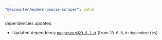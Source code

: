 ```yaml
---
"@accounter/modern-poalim-scraper": patch
---
```

dependencies updates:
  - Updated dependency [`puppeteer@23.6.1` ↗︎](https://www.npmjs.com/package/puppeteer/v/23.6.1) (from `23.6.0`, in `dependencies`)
